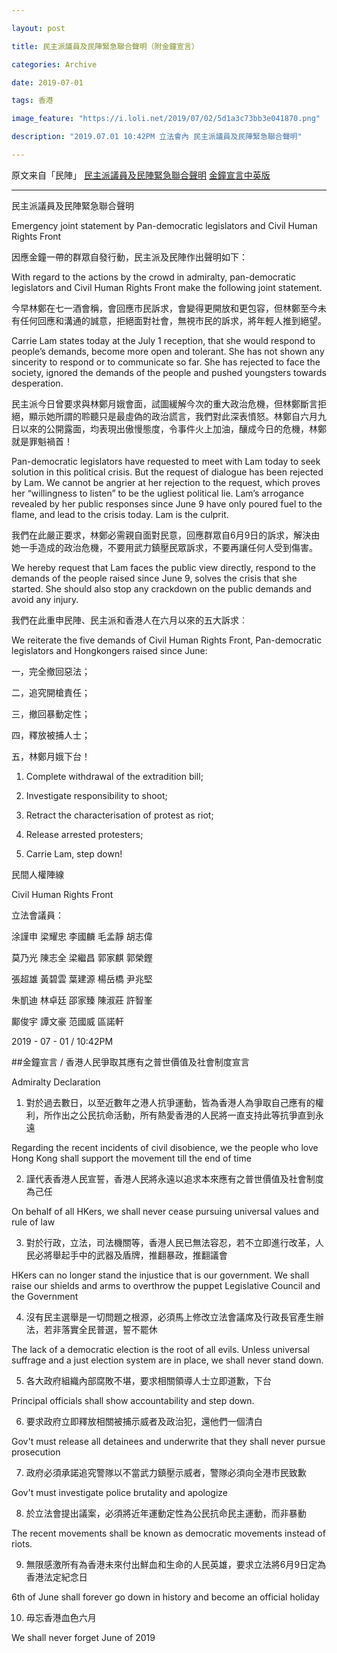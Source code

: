 ```yaml
---

layout: post

title: 民主派議員及民陣緊急聯合聲明（附金鐘宣言）

categories: Archive

date: 2019-07-01

tags: 香港

image_feature: "https://i.loli.net/2019/07/02/5d1a3c73bb3e041870.png"

description: "2019.07.01 10:42PM 立法會內 民主派議員及民陣緊急聯合聲明"

---
```

原文来自「民陣」
[民主派議員及民陣緊急聯合聲明](https://www.facebook.com/CivilHumanRightsFront/photos/a.517931904920872/2333177213396323/?type=3&theater)
[金鐘宣言中英版](https://lihkg.com/thread/1273833/page/1)

---
民主派議員及民陣緊急聯合聲明

Emergency joint statement by Pan-democratic legislators and Civil Human Rights Front

因應金鐘一帶的群眾自發行動，民主派及民陣作出聲明如下：

With regard to the actions by the crowd in admiralty, pan-democratic legislators and Civil Human Rights Front make the following joint statement.

今早林鄭在七一酒會稱，會回應市民訴求，會變得更開放和更包容，但林鄭至今未有任何回應和溝通的誠意，拒絕面對社會，無視市民的訴求，將年輕人推到絕望。

Carrie Lam states today at the July 1 reception, that she would respond to people’s demands, become more open and tolerant. She has not shown any sincerity to respond or to communicate so far. She has rejected to face the society, ignored the demands of the people and pushed youngsters towards desperation. 

民主派今日曾要求與林鄭月娥會面，試圖緩解今次的重大政治危機，但林鄭斷言拒絕，顯示她所謂的聆聽只是最虛偽的政治謊言，我們對此深表憤怒。林鄭自六月九日以來的公開露面，均表現出傲慢態度，令事件火上加油，釀成今日的危機，林鄭就是罪魁禍首！

Pan-democratic legislators have requested to meet with Lam today to seek solution in this political crisis. But the request of dialogue has been rejected by Lam. We cannot be angrier at her rejection to the request, which proves her “willingness to listen” to be the ugliest political lie. Lam’s arrogance revealed by her public responses since June 9 have only poured fuel to the flame, and lead to the crisis today. Lam is the culprit.

我們在此嚴正要求，林鄭必需親自面對民意，回應群眾自6月9日的訴求，解決由她一手造成的政治危機，不要用武力鎮壓民眾訴求，不要再讓任何人受到傷害。

We hereby request that Lam faces the public view directly, respond to the demands of the people raised since June 9, solves the crisis that she started. She should also stop any crackdown on the public demands and avoid any injury.

我們在此重申民陣、民主派和香港人在六月以來的五大訴求︰

We reiterate the five demands of Civil Human Rights Front, Pan-democratic legislators and Hongkongers raised since June: 

一，完全撤回惡法；

二，追究開槍責任；

三，撤回暴動定性；

四，釋放被捕人士；

五，林鄭月娥下台！

1. Complete withdrawal of the extradition bill;

2. Investigate responsibility to shoot;

3. Retract the characterisation of protest as riot;

4. Release arrested protesters;

5. Carrie Lam, step down!

民間人權陣線 

Civil Human Rights Front

立法會議員：

涂謹申 梁耀忠 李國麟 毛孟靜 胡志偉

莫乃光 陳志全 梁繼昌 郭家麒 郭榮鏗

張超雄 黃碧雲 葉建源 楊岳橋 尹兆堅

朱凱迪 林卓廷 邵家臻 陳淑莊 許智峯

鄺俊宇 譚文豪 范國威 區諾軒

2019 - 07 - 01 / 10:42PM

##金鐘宣言 / 香港人民爭取其應有之普世價值及社會制度宣言

Admiralty Declaration 

1. 對於過去數日，以至近數年之港人抗爭運動，皆為香港人為爭取自己應有的權利，所作出之公民抗命活動，所有熱愛香港的人民將一直支持此等抗爭直到永遠

Regarding the recent incidents of civil disobience, we the people who love Hong Kong shall support the movement till the end of time

2. 謹代表香港人民宣誓，香港人民將永遠以追求本來應有之普世價值及社會制度為己任

On behalf of all HKers, we shall never cease pursuing universal values and rule of law

3. 對於行政，立法，司法機關等，香港人民已無法容忍，若不立即進行改革，人民必將舉起手中的武器及盾牌，推翻暴政，推翻議會

HKers can no longer stand the injustice that is our government. We shall raise our shields and arms to overthrow the puppet Legislative Council and the Government


4. 沒有民主選舉是一切問題之根源，必須馬上修改立法會議席及行政長官產生辦法，若非落實全民普選，誓不罷休

The lack of a democratic election is the root of all evils. Unless universal suffrage and a just election system are in place, we shall never stand down.

5. 各大政府組織內部腐敗不堪，要求相關領導人士立即道歉，下台

Principal officials shall show accountability and step down.

6. 要求政府立即釋放相關被捕示威者及政治犯，還他們一個清白

Gov't must release all detainees and underwrite that they shall never pursue prosecution

7. 政府必須承諾追究警隊以不當武力鎮壓示威者，警隊必須向全港市民致歉

Gov't must investigate police brutality and apologize

8. 於立法會提出議案，必須將近年運動定性為公民抗命民主運動，而非暴動

The recent movements shall be known as democratic movements instead of riots.

9. 無限感激所有為香港未來付出鮮血和生命的人民英雄，要求立法將6月9日定為香港法定紀念日

6th of June shall forever go down in history and become an official holiday

10. 毋忘香港血色六月

We shall never forget June of 2019
